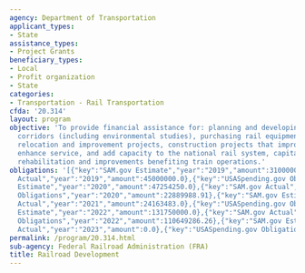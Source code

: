 ```yaml
---
agency: Department of Transportation
applicant_types:
- State
assistance_types:
- Project Grants
beneficiary_types:
- Local
- Profit organization
- State
categories:
- Transportation - Rail Transportation
cfda: '20.314'
layout: program
objective: 'To provide financial assistance for: planning and developing railroad
  corridors (including environmental studies), purchasing rail equipment, rail line
  relocation and improvement projects, construction projects that improve rail lines,
  enhance service, and add capacity to the national rail system, capital construction,
  rehabilitation and improvements benefiting train operations.'
obligations: '[{"key":"SAM.gov Estimate","year":"2019","amount":3100000.0},{"key":"SAM.gov
  Actual","year":"2019","amount":45000000.0},{"key":"USASpending.gov Obligations","year":"2019","amount":44999914.91},{"key":"SAM.gov
  Estimate","year":"2020","amount":47254250.0},{"key":"SAM.gov Actual","year":"2020","amount":23090763.0},{"key":"USASpending.gov
  Obligations","year":"2020","amount":22889988.91},{"key":"SAM.gov Estimate","year":"2021","amount":10516259.0},{"key":"SAM.gov
  Actual","year":"2021","amount":24163483.0},{"key":"USASpending.gov Obligations","year":"2021","amount":24163487.0},{"key":"SAM.gov
  Estimate","year":"2022","amount":131750000.0},{"key":"SAM.gov Actual","year":"2022","amount":131750000.0},{"key":"USASpending.gov
  Obligations","year":"2022","amount":110649286.26},{"key":"SAM.gov Estimate","year":"2023","amount":4880000.0},{"key":"SAM.gov
  Actual","year":"2023","amount":0.0},{"key":"USASpending.gov Obligations","year":"2023","amount":934471.58}]'
permalink: /program/20.314.html
sub-agency: Federal Railroad Administration (FRA)
title: Railroad Development
---
```

